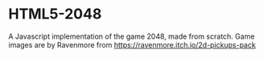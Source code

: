 # HTML5-2048

A Javascript implementation of the game 2048, made from scratch.
Game images are by Ravenmore from https://ravenmore.itch.io/2d-pickups-pack
